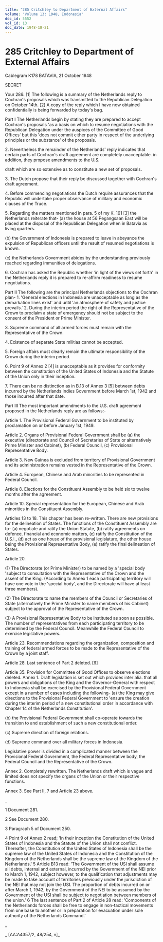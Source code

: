 ```yaml
---
title: "285 Critchley to Department of External Affairs"
volume: "Volume 13: 1948, Indonesia"
doc_id: 5552
vol_id: 13
doc_date: 1948-10-21
---
```


# 285 Critchley to Department of External Affairs

Cablegram K178 BATAVIA, 21 October 1948

SECRET

Your 286. [1] The following is a summary of the Netherlands reply to Cochran's proposals which was transmitted to the Republican Delegation on October 14th. [2] A copy of the reply which I have now obtained confidentially is being forwarded by today's bag.

Part I The Netherlands begin by stating they are prepared to accept Cochran's proposals 'as a basis on which to resume negotiations with the Republican Delegation under the auspices of the Committee of Good Offices' but this 'does not commit either party in respect of the underlying principles or the substance' of the proposals.

2\. Nevertheless the remainder of the Netherlands' reply indicates that certain parts of Cochran's draft agreement are completely unacceptable. in addition, they propose amendments to the U.S.

draft which are so extensive as to constitute a new set of proposals.

3\. The Dutch propose that their reply be discussed together with Cochran's draft agreement.

4\. Before commencing negotiations the Dutch require assurances that the Republic will undertake proper observance of military and economic clauses of the Truce.

5\. Regarding the matters mentioned in para. 5 of my K. 161 [3] the Netherlands reiterate that- (a) the house at 56 Pegangsaan East will be placed at the disposal of the Republican Delegation when in Batavia as living quarters.

(b) the Government of Indonesia is prepared to leave in abeyance the expulsion of Republican officers until the result of resumed negotiations is known.

(c) the Netherlands Government abides by the understanding previously reached regarding immunities of delegations.

6\. Cochran has asked the Republic whether 'in light of the views set forth' in the Netherlands reply it is prepared to re-affirm readiness to resume negotiations.

Part II The following are the principal Netherlands objections to the Cochran plan- 1. 'General elections in Indonesia are unacceptable as long as the demarkation lines exist' and until 'an atmosphere of safety and justice prevails.' 2. During the interim period the right of the Representative of the Crown to proclaim a state of emergency should not be subject to the consent of the President or Prime Minister.

3\. Supreme command of all armed forces must remain with the Representative of the Crown.

4\. Existence of separate State militias cannot be accepted.

5\. Foreign affairs must clearly remain the ultimate responsibility of the Crown during the interim period.

6\. Point 9 of Annex 2 [4] is unacceptable as it provides for conformity between the constitution of the United States of Indonesia and the Statute of the Union only in their inception.

7\. There can be no distinction as in B.13 of Annex 3 [5] between debts incurred by the Netherlands Indies Government before March 1st, 1942 and those incurred after that date.

Part III The most important amendments to the U.S. draft agreement proposed in the Netherlands reply are as follows:-

Article 1. The Provisional Federal Government to be instituted by proclamation on or before January 1st, 1949.

Article 2. Organs of Provisional Federal Government shall be (a) the executive (directorate and Council of Secretaries of State or alternatively Prime Minister and Cabinet), (b) Federal Council, (c) Provisional Representative Body.

Article 3. New Guinea is excluded from territory of Provisional Government and its administration remains vested in the Representative of the Crown.

Article 4. European, Chinese and Arab minorities to be represented in Federal Council.

Article 8. Elections for the Constituent Assembly to be held six to twelve months after the agreement.

Article 10. Special representation for the European, Chinese and Arab minorities in the Constituent Assembly.

Articles 13 to 18. This chapter has been re-written. There are new provisions for the delineation of States. The functions of the Constituent Assembly are to- (a) negotiate and ratify the Union Statute, (b) ratify agreements on defence, financial and economic matters, (c) ratify the Constitution of the U.S.I., (d) act as one house of the provisional legislature, the other house being the Provisional Representative Body, (e) ratify the final delineation of States.

Article 20.

(1) The Directorate (or Prime Minister) to be named by a 'special body 'subject to consultation with the Representative of the Crown and the assent of the King. (According to Annex 1 each participating territory will have one vote in the 'special body', and the Directorate will have at least three members).

(2) The Directorate to name the members of the Council or Secretaries of State (alternatively the Prime Minister to name members of his Cabinet) subject to the approval of the Representative of the Crown.

(3) A Provisional Representative Body to be instituted as soon as possible. The number of representatives from each participating territory to be determined by the Federal Council. Meanwhile the Federal Council to exercise legislative powers.

Article 23. Recommendations regarding the organization, composition and training of federal armed forces to be made to the Representative of the Crown by a joint staff.

Article 28. Last sentence of Part 2 deleted. [6]

Article 35. Provision for Committee of Good Offices to observe elections deleted. Annex 1. Draft legislation is set out which provides inter alia. that all powers and obligations of the King and the Governor-General with respect to Indonesia shall be exercised by the Provisional Federal Government except in a number of cases including the following- (a) the King may give directions to the Provisional Federal Government to 'ensure the creation during the interim period of a new constitutional order in accordance with Chapter 14 of the Netherlands Constitution'.

(b) the Provisional Federal Government shall co-operate towards the transition to and establishment of such a new constitutional order.

(c) Supreme direction of foreign relations.

(d) Supreme command over all military forces in Indonesia.

Legislative power is divided in a complicated manner between the Provisional Federal Government, the Federal Representative body, the Federal Council and the Representative of the Crown.

Annex 2. Completely rewritten. The Netherlands draft which is vague and limited does not specify the organs of the Union or their respective functions.

Annex 3. See Part II, 7 and Article 23 above.

_

1 Document 281.

2 See Document 280.

3 Paragraph 5 of Document 250.

4 Point 9 of Annex 2 read; 'In their inception the Constitution of the United States of Indonesia and the Statute of the Union shall not conflict. Thereafter, the Constitution of the United States of Indonesia shall be the supreme law of the United States of Indonesia and the Constitution of the Kingdom of the Netherlands shall be the supreme law of the Kingdom of the Netherlands.' 5 Article B13 read: 'The Government of the USI shall assume all debts, internal and external, incurred by the Government of the NEI prior to March 1, 1942, subject however, to the qualification that adjustments may be made to take account of territories previously under the jurisdiction of the NEI that may not join the USI. The proportion of debts incurred on or after March 1, 1942, by the Government of the NEI to be assumed by the Government of the USI shall be subject to negotiation between members of the union.' 6 The last sentence of Part 2 of Article 28 read: 'Components of the Netherlands forces shall be free to engage in non-tactical movements from one base to another or in preparation for evacuation under sole authority of the Netherlands Command.'

_

_ [AA:A4357/2, 48/254, v]_
